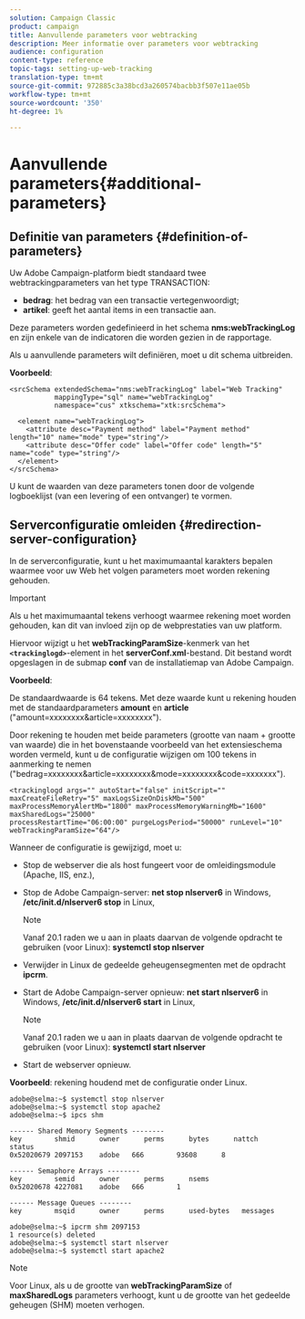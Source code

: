 ```yaml
---
solution: Campaign Classic
product: campaign
title: Aanvullende parameters voor webtracking
description: Meer informatie over parameters voor webtracking
audience: configuration
content-type: reference
topic-tags: setting-up-web-tracking
translation-type: tm+mt
source-git-commit: 972885c3a38bcd3a260574bacbb3f507e11ae05b
workflow-type: tm+mt
source-wordcount: '350'
ht-degree: 1%

---
```



# Aanvullende parameters{#additional-parameters}

## Definitie van parameters {#definition-of-parameters}

Uw Adobe Campaign-platform biedt standaard twee webtrackingparameters van het type TRANSACTION:

* **bedrag**: het bedrag van een transactie vertegenwoordigt;
* **artikel**: geeft het aantal items in een transactie aan.

Deze parameters worden gedefinieerd in het schema **nms:webTrackingLog** en zijn enkele van de indicatoren die worden gezien in de rapportage.

Als u aanvullende parameters wilt definiëren, moet u dit schema uitbreiden.

**Voorbeeld**:

```
<srcSchema extendedSchema="nms:webTrackingLog" label="Web Tracking"
           mappingType="sql" name="webTrackingLog" 
           namespace="cus" xtkschema="xtk:srcSchema">

  <element name="webTrackingLog">
    <attribute desc="Payment method" label="Payment method" length="10" name="mode" type="string"/>
    <attribute desc="Offer code" label="Offer code" length="5" name="code" type="string"/>
  </element>
</srcSchema>
```

U kunt de waarden van deze parameters tonen door de volgende logboeklijst (van een levering of een ontvanger) te vormen.

## Serverconfiguratie omleiden {#redirection-server-configuration}

In de serverconfiguratie, kunt u het maximumaantal karakters bepalen waarmee voor uw Web het volgen parameters moet worden rekening gehouden.

>[!IMPORTANT]
>
>Als u het maximumaantal tekens verhoogt waarmee rekening moet worden gehouden, kan dit van invloed zijn op de webprestaties van uw platform.

Hiervoor wijzigt u het **webTrackingParamSize**-kenmerk van het **`<trackinglogd>`**-element in het **serverConf.xml**-bestand. Dit bestand wordt opgeslagen in de submap **conf** van de installatiemap van Adobe Campaign.

**Voorbeeld**:

De standaardwaarde is 64 tekens. Met deze waarde kunt u rekening houden met de standaardparameters **amount** en **article** (&quot;amount=xxxxxxxx&amp;article=xxxxxxxx&quot;).

Door rekening te houden met beide parameters (grootte van naam + grootte van waarde) die in het bovenstaande voorbeeld van het extensieschema worden vermeld, kunt u de configuratie wijzigen om 100 tekens in aanmerking te nemen (&quot;bedrag=xxxxxxxx&amp;article=xxxxxxxx&amp;mode=xxxxxxxx&amp;code=xxxxxxx&quot;).

```
<trackinglogd args="" autoStart="false" initScript="" maxCreateFileRetry="5" maxLogsSizeOnDiskMb="500"
maxProcessMemoryAlertMb="1800" maxProcessMemoryWarningMb="1600" maxSharedLogs="25000"
processRestartTime="06:00:00" purgeLogsPeriod="50000" runLevel="10"
webTrackingParamSize="64"/>
```

Wanneer de configuratie is gewijzigd, moet u:

* Stop de webserver die als host fungeert voor de omleidingsmodule (Apache, IIS, enz.),
* Stop de Adobe Campaign-server: **net stop nlserver6** in Windows, **/etc/init.d/nlserver6 stop** in Linux,

   >[!NOTE]
   >
   >Vanaf 20.1 raden we u aan in plaats daarvan de volgende opdracht te gebruiken (voor Linux): **systemctl stop nlserver**

* Verwijder in Linux de gedeelde geheugensegmenten met de opdracht **ipcrm**.
* Start de Adobe Campaign-server opnieuw: **net start nlserver6** in Windows, **/etc/init.d/nlserver6 start** in Linux,

   >[!NOTE]
   >
   >Vanaf 20.1 raden we u aan in plaats daarvan de volgende opdracht te gebruiken (voor Linux): **systemctl start nlserver**

* Start de webserver opnieuw.

**Voorbeeld**: rekening houdend met de configuratie onder Linux.

```
adobe@selma:~$ systemctl stop nlserver
adobe@selma:~$ systemctl stop apache2
adobe@selma:~$ ipcs shm

------ Shared Memory Segments --------
key        shmid      owner      perms      bytes      nattch     status      
0x52020679 2097153    adobe   666        93608      8                       

------ Semaphore Arrays --------
key        semid      owner      perms      nsems     
0x52020678 4227081    adobe   666        1         

------ Message Queues --------
key        msqid      owner      perms      used-bytes   messages    

adobe@selma:~$ ipcrm shm 2097153                             
1 resource(s) deleted
adobe@selma:~$ systemctl start nlserver
adobe@selma:~$ systemctl start apache2
```

>[!NOTE]
>
>Voor Linux, als u de grootte van **webTrackingParamSize** of **maxSharedLogs** parameters verhoogt, kunt u de grootte van het gedeelde geheugen (SHM) moeten verhogen.

